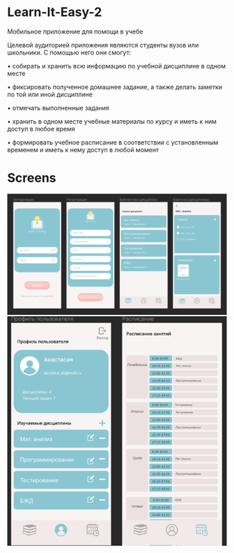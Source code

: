 # Learn-It-Easy-2

Мобильное приложение для помощи в учебе

Целевой аудиторией приложения являются студенты вузов или школьники. С помощью него они смогут:

•	собирать и хранить всю информацию по учебной дисциплине в одном месте

•	фиксировать полученное домашнее задание, а также делать заметки по той или иной дисциплине

•	отмечать выполненные задания

•	хранить в одном месте учебные материалы по курсу и иметь к ним доступ в любое время

•	формировать учебное расписание в соответствии с установленным временем и иметь к нему доступ в любой момент

# Screens
<img src="https://github.com/akulovaSt/Learn-It-Easy/blob/main/%D0%A1%D0%BD%D0%B8%D0%BC%D0%BE%D0%BA1.PNG">
<img src="https://github.com/akulovaSt/Learn-It-Easy/blob/main/%D0%A1%D0%BD%D0%B8%D0%BC%D0%BE%D0%BA2.PNG">
